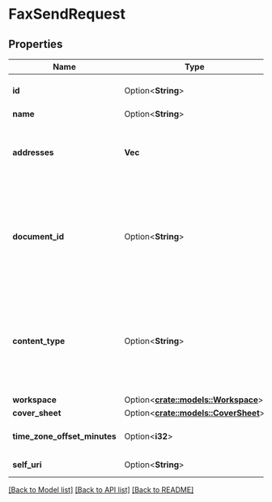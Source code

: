 # FaxSendRequest

## Properties

Name | Type | Description | Notes
------------ | ------------- | ------------- | -------------
**id** | Option<**String**> | The globally unique identifier for the object. | [optional][readonly]
**name** | Option<**String**> |  | [optional]
**addresses** | **Vec<String>** | A list of outbound fax dialing addresses. E.g. +13175555555 or 3175555555 | 
**document_id** | Option<**String**> | DocumentId of Content Management artifact. If Content Management document is not used for faxing, documentId should be null | [optional]
**content_type** | Option<**String**> | The content type that is going to be uploaded. If Content Management document is used for faxing, contentType will be ignored | [optional]
**workspace** | Option<[**crate::models::Workspace**](Workspace.md)> |  | [optional]
**cover_sheet** | Option<[**crate::models::CoverSheet**](CoverSheet.md)> |  | [optional]
**time_zone_offset_minutes** | Option<**i32**> | Time zone offset minutes from GMT | [optional]
**self_uri** | Option<**String**> | The URI for this object | [optional][readonly]

[[Back to Model list]](../README.md#documentation-for-models) [[Back to API list]](../README.md#documentation-for-api-endpoints) [[Back to README]](../README.md)


